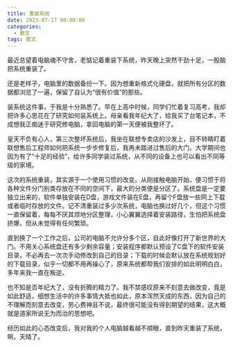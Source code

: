 ```yaml
---
title: 重装系统
date: 2023-07-17 00:00:00
categories:
  - 散文
tags: 散文
---
```


最近总望着电脑魂不守舍，老惦记着重装下系统，昨天晚上突然干劲十足，一股脑把系统重装了。

还是老样子，电脑里的数据备份一下。因为想重新格式化硬盘，就把所有分区的数据都浏览了一遍，保留了自认为“很有价值”的那些。

装系统这件事，于我是十分熟悉了。早在上高中时候，同学们忙着复习高考，我却把许多心思花在了研究如何装系统上。母亲看我年纪大了，给我买了台笔记本，不成想我正痴迷于研究修电脑，拿回电脑的第一天便被我整坏了。

皇天不负有心人，第三次整坏系统后，我坐在联想专卖店的沙发上，目不转睛盯着联想售后工程师如何把系统一步步修复后，我再未踏进过售后的大门。大学期间也因为有了“十足的经验”，给许多同学装过系统，从不同的设备上也可以看出不同等级的家境。

这次的系统重装，其实源于一个使用习惯的改变。从刚接触电脑开始，便习惯于将各种文件分门别类存放在不同的空间下，最大的分类便是分区了。系统盘是一定要独立出来的，软件单独安装在D盘，游戏文件装在E盘，再留个F盘放一些网上下载或者临时存放的文件。记不清重装过多少次系统，电脑也换过好几个，但这个习惯一直保留着，每每不厌其烦地分区整理，小心翼翼选择着安装路径，生怕把系统盘挤爆，但从未觉得有任何繁琐。

直到换了一个工作之后，公司的电脑不允许分多个区，自此好像打开了新世界的大门。不用关心系统盘还有多少剩余容量；安装程序都默认预设了C盘下的软件安装目录，不必再去一次次手动修改到自己的目录；下载的时候会默认放在系统规划好的下载目录，似乎一切都不用再操心了，原来系统都帮我们安排的如此明明白白，多年来我一直在叛逆。

也不知是否年纪大了，没有折腾的精力了。我不禁感叹原来不刻意去做改变，竟是如此舒适，细想生活中的许多事情大抵也如此，原本浑然天成的东西，因为自己的不理解而刻意去改变，劳心费神且不说，最终很可能没有得到期望的结果，这大概就是道家所说无为而治的思想吧。

经历如此的心态改变后，我对我的个人电脑越看越不顺眼，直到昨天重装了系统，啊，天晴了。
